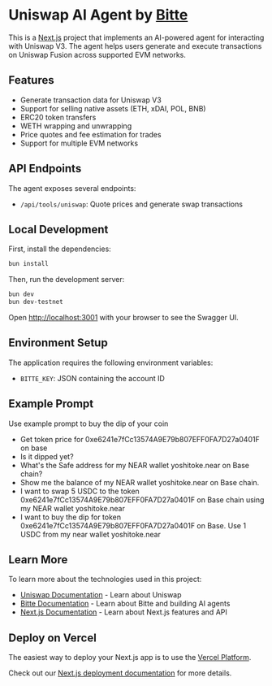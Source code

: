 # Uniswap AI Agent by [Bitte](https://www.bitte.ai/)

This is a [Next.js](https://nextjs.org) project that implements an AI-powered agent for interacting with Uniswap V3. The agent helps users generate and execute transactions on Uniswap Fusion across supported EVM networks.

## Features

- Generate transaction data for Uniswap V3
- Support for selling native assets (ETH, xDAI, POL, BNB)
- ERC20 token transfers
- WETH wrapping and unwrapping
- Price quotes and fee estimation for trades
- Support for multiple EVM networks

## API Endpoints

The agent exposes several endpoints:

- `/api/tools/uniswap`: Quote prices and generate swap transactions

## Local Development

First, install the dependencies:

```bash
bun install
```

Then, run the development server:

```bash
bun dev
bun dev-testnet
```

Open [http://localhost:3001](http://localhost:3001) with your browser to see the Swagger UI.

## Environment Setup

The application requires the following environment variables:

- `BITTE_KEY`: JSON containing the account ID

## Example Prompt

Use example prompt to buy the dip of your coin
- Get token price for 0xe6241e7fCc13574A9E79b807EFF0FA7D27a0401F on base
- Is it dipped yet?
- What's the Safe address for my NEAR wallet yoshitoke.near on Base chain?
- Show me the balance of my NEAR wallet yoshitoke.near on Base chain.
- I want to swap 5 USDC to the token 0xe6241e7fCc13574A9E79b807EFF0FA7D27a0401F on Base chain using my NEAR wallet yoshitoke.near
- I want to buy the dip for token 0xe6241e7fCc13574A9E79b807EFF0FA7D27a0401F on Base. Use 1 USDC from my near wallet yoshitoke.near

## Learn More

To learn more about the technologies used in this project:

- [Uniswap Documentation](https://app.uniswap.org/) - Learn about Uniswap
- [Bitte Documentation](https://docs.bitte.ai/) - Learn about Bitte and building AI agents
- [Next.js Documentation](https://nextjs.org/docs) - Learn about Next.js features and API

## Deploy on Vercel

The easiest way to deploy your Next.js app is to use the [Vercel Platform](https://vercel.com/new?utm_medium=default-template&filter=next.js&utm_source=create-next-app&utm_campaign=create-next-app-readme).

Check out our [Next.js deployment documentation](https://nextjs.org/docs/app/building-your-application/deploying) for more details.

